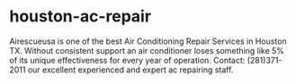 # houston-ac-repair
Airescueusa is one of the best Air Conditioning Repair Services in Houston TX. Without consistent support an air conditioner loses something like 5% of its unique effectiveness for every year of operation. Contact: (281)371-2011 our excellent experienced and expert ac repairing staff.
